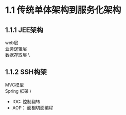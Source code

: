 # 1.1 传统单体架构到服务化架构
## 1.1.1 JEE架构
web层 \
业务逻辑层 \
数据存取层 \
## 1.1.2 SSH构架
MVC模型 \
Spring 框架 \
* IOC: 控制翻转
* AOP： 面相切面编程